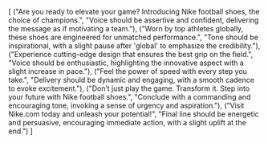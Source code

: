 [
  ("Are you ready to elevate your game? Introducing Nike football shoes, the choice of champions.", "Voice should be assertive and confident, delivering the message as if motivating a team."),
  ("Worn by top athletes globally, these shoes are engineered for unmatched performance.", "Tone should be inspirational, with a slight pause after 'global' to emphasize the credibility."),
  ("Experience cutting-edge design that ensures the best grip on the field.", "Voice should be enthusiastic, highlighting the innovative aspect with a slight increase in pace."),
  ("Feel the power of speed with every step you take.", "Delivery should be dynamic and engaging, with a smooth cadence to evoke excitement."),
  ("Don’t just play the game. Transform it. Step into your future with Nike football shoes.", "Conclude with a commanding and encouraging tone, invoking a sense of urgency and aspiration."),
  ("Visit Nike.com today and unleash your potential!", "Final line should be energetic and persuasive, encouraging immediate action, with a slight uplift at the end.")
]